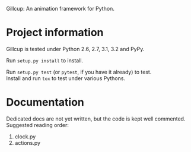 Gillcup: An animation framework for Python.

Project information
===================

Gillcup is tested under Python 2.6, 2.7, 3.1, 3.2 and PyPy.

Run `setup.py install` to install.

Run `setup.py test` (or `pytest`, if you have it already) to test.  
Install and run `tox` to test under various Pythons.

Documentation
=============

Dedicated docs are not yet written, but the code is kept well commented.
Suggested reading order:

1. clock.py
2. actions.py
